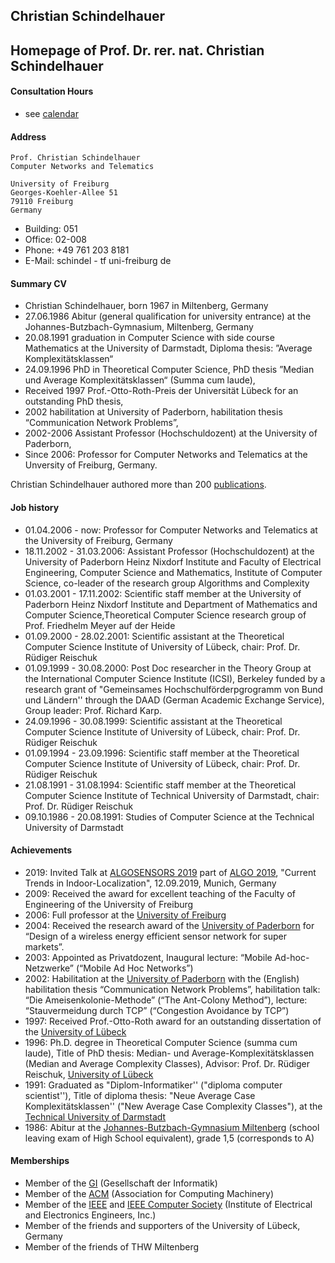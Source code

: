 
## Christian Schindelhauer

## Homepage of Prof. Dr. rer. nat. Christian Schindelhauer

#### Consultation Hours

- see [calendar](https://cone.informatik.uni-freiburg.de/)

#### Address

    Prof. Christian Schindelhauer
    Computer Networks and Telematics

    University of Freiburg
    Georges-Koehler-Allee 51
    79110 Freiburg
    Germany

- Building: 051
- Office: 02-008
- Phone: +49 761 203 8181
- E-Mail:   schindel <at>- tf  <dot>  uni-freiburg <dot> de

#### Summary CV

- Christian Schindelhauer, born 1967 in Miltenberg, Germany
- 27.06.1986 Abitur (general qualification for university entrance)  at the Johannes-Butzbach-Gymnasium, Miltenberg, Germany 
- 20.08.1991 graduation in Computer Science with side course Mathematics at the University of Darmstadt, Diploma thesis:  ”Average Komplexitätsklassen“
- 24.09.1996 PhD in Theoretical Computer Science, PhD thesis ”Median und Average Komplexitätsklassen“ (Summa cum laude), 
- Received 1997 Prof.-Otto-Roth-Preis der Universität Lübeck for an outstanding PhD thesis,
- 2002 habilitation at University of Paderborn, habilitation thesis  “Communication Network Problems”,
- 2002-2006 Assistant Professor (Hochschuldozent) at the University of Paderborn,
- Since 2006: Professor for Computer Networks and Telematics at the Unversity of Freiburg, Germany. 

Christian Schindelhauer authored more than 200 [publications](https://scholar.google.com/citations?user=TxVfH8QAAAAJ&hl=en&oi=ao).


#### Job history

- 01.04.2006 - now: Professor for Computer Networks and Telematics at the University of Freiburg, Germany
- 18.11.2002 - 31.03.2006: Assistant Professor (Hochschuldozent) at the University of Paderborn Heinz Nixdorf Institute and  Faculty of Electrical Engineering, Computer Science and Mathematics, Institute of Computer Science, co-leader of the research group Algorithms and Complexity
- 01.03.2001 - 17.11.2002: Scientific staff member at the University of Paderborn Heinz Nixdorf Institute and Department of Mathematics and Computer Science,Theoretical Computer Science research group of Prof. Friedhelm Meyer auf der Heide
- 01.09.2000 - 28.02.2001: Scientific assistant at the Theoretical Computer Science Institute of University of Lübeck, chair: Prof. Dr. Rüdiger Reischuk
- 01.09.1999 - 30.08.2000: Post Doc researcher in the Theory Group at the International Computer Science Institute (ICSI), Berkeley funded by a research grant of "Gemeinsames Hochschulförderpgrogramm von Bund und Ländern'' through the DAAD (German Academic Exchange Service), Group leader: Prof. Richard Karp.
- 24.09.1996 - 30.08.1999: Scientific assistant at the Theoretical Computer Science Institute of University of Lübeck, chair: Prof. Dr. Rüdiger Reischuk 
- 01.09.1994 - 23.09.1996: Scientific staff member at the Theoretical Computer Science Institute of University of Lübeck, chair: Prof. Dr. Rüdiger Reischuk
- 21.08.1991 - 31.08.1994: Scientific staff member at the Theoretical Computer Science Institute of Technical University of Darmstadt, chair: Prof. Dr. Rüdiger Reischuk
- 09.10.1986 - 20.08.1991: Studies of Computer Science at the Technical University of Darmstadt

#### Achievements

- 2019: Invited Talk at  [ALGOSENSORS 2019](https://cs.uni-paderborn.de/ti/algosensors-2019) part of [ALGO 2019](https://algo2019.ak.in.tum.de/), "Current Trends in Indoor-Localization", 12.09.2019, Munich, Germany
- 2009: Received the award for excellent teaching of the Faculty of Engineering of the University of Freiburg
- 2006: Full professor at the [University of Freiburg](https://uni-freiburg.de/)
- 2004: Received the research award of the [University of Paderborn](https://www.uni-paderborn.de/) for “Design of a wireless energy efficient sensor network for super markets”.
- 2003: Appointed as Privatdozent, Inaugural lecture: “Mobile Ad-hoc-Netzwerke” (“Mobile Ad Hoc Networks”)
- 2002: Habilitation at the [University of Paderborn](https://www.uni-paderborn.de/) with the (English) habilitation thesis “Communication Network Problems”, habilitation talk: “Die Ameisenkolonie-Methode” (“The Ant-Colony Method”), lecture: “Stauvermeidung durch TCP” (“Congestion Avoidance by TCP”)
- 1997: Received Prof.-Otto-Roth award for an outstanding dissertation of the [University of Lübeck](https://www.uni-luebeck.de/universitaet/universitaet.html)
- 1996: Ph.D. degree in Theoretical Computer Science (summa cum laude), Title of PhD thesis: Median- und Average-Komplexitätsklassen (Median and Average Complexity Classes), Advisor: Prof. Dr. Rüdiger Reischuk, [University of Lübeck](https://www.uni-luebeck.de/universitaet/universitaet.html)
- 1991: Graduated as "Diplom-Informatiker'' ("diploma computer scientist''), Title of diploma thesis: "Neue Average Case Komplexitätsklassen'' ("New Average Case Complexity Classes"),  at the [Technical University of Darmstadt](https://www.tu-darmstadt.de/)
- 1986: Abitur at the [Johannes-Butzbach-Gymnasium Miltenberg](https://jbg-miltenberg.de/) (school leaving exam of High School equivalent), grade 1,5 (corresponds to A)


#### Memberships

- Member of the [GI](https://jbg-miltenberg.de/) (Gesellschaft der Informatik)
- Member of the [ACM](https://www.acm.org/) (Association for Computing Machinery)
- Member of the [IEEE](https://www.ieee.org/) and [IEEE Computer Society](https://www.ieee.org/) (Institute of Electrical and Electronics Engineers, Inc.)
- Member of the friends and supporters of the University of Lübeck, Germany
- Member of the friends of THW Miltenberg

